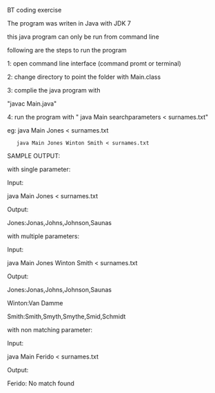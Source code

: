 BT coding exercise

The program was writen in Java with JDK 7

this java program can only be run from command line 

following are the steps to run the program

1: open command line interface (command promt or terminal)

2: change directory to point the folder with Main.class

3: complie the java program with 

   "javac Main.java"

4: run the program with " java Main searchparameters  < surnames.txt"

   eg: java Main Jones < surnames.txt
  
       java Main Jones Winton Smith < surnames.txt


SAMPLE OUTPUT:

with single parameter:

Input:

java Main Jones < surnames.txt

Output:

Jones:Jonas,Johns,Johnson,Saunas

with multiple parameters:

Input:

java Main Jones Winton Smith < surnames.txt

Output:

Jones:Jonas,Johns,Johnson,Saunas

Winton:Van Damme

Smith:Smith,Smyth,Smythe,Smid,Schmidt

with non matching parameter:

Input:

java Main Ferido < surnames.txt

Output:

Ferido: No match found
